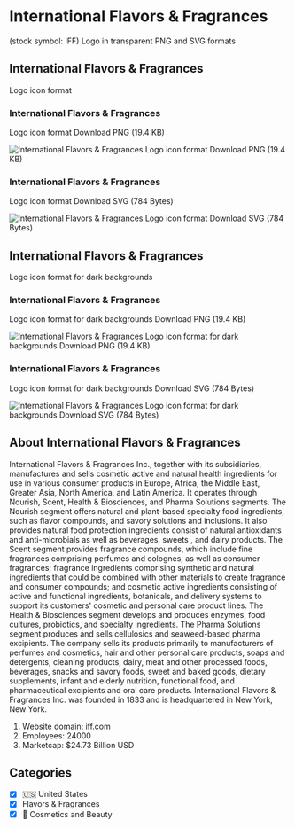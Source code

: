 # International Flavors & Fragrances
 (stock symbol: IFF) Logo in transparent PNG and SVG formats

## International Flavors & Fragrances
 Logo icon format

### International Flavors & Fragrances
 Logo icon format Download PNG (19.4 KB)

![International Flavors & Fragrances
 Logo icon format Download PNG (19.4 KB)](/img/orig/IFF-d20d30e0.png)

### International Flavors & Fragrances
 Logo icon format Download SVG (784 Bytes)

![International Flavors & Fragrances
 Logo icon format Download SVG (784 Bytes)](/img/orig/IFF-5fd5cdc6.svg)

## International Flavors & Fragrances
 Logo icon format for dark backgrounds

### International Flavors & Fragrances
 Logo icon format for dark backgrounds Download PNG (19.4 KB)

![International Flavors & Fragrances
 Logo icon format for dark backgrounds Download PNG (19.4 KB)](/img/orig/IFF.D-ce147d4b.png)

### International Flavors & Fragrances
 Logo icon format for dark backgrounds Download SVG (784 Bytes)

![International Flavors & Fragrances
 Logo icon format for dark backgrounds Download SVG (784 Bytes)](/img/orig/IFF.D-9bf6046f.svg)

## About International Flavors & Fragrances


International Flavors & Fragrances Inc., together with its subsidiaries, manufactures and sells cosmetic active and natural health ingredients for use in various consumer products in Europe, Africa, the Middle East, Greater Asia, North America, and Latin America. It operates through Nourish, Scent, Health & Biosciences, and Pharma Solutions segments. The Nourish segment offers natural and plant-based specialty food ingredients, such as flavor compounds, and savory solutions and inclusions. It also provides natural food protection ingredients consist of natural antioxidants and anti-microbials as well as beverages, sweets , and dairy products. The Scent segment provides fragrance compounds, which include fine fragrances comprising perfumes and colognes, as well as consumer fragrances; fragrance ingredients comprising synthetic and natural ingredients that could be combined with other materials to create fragrance and consumer compounds; and cosmetic active ingredients consisting of active and functional ingredients, botanicals, and delivery systems to support its customers' cosmetic and personal care product lines. The Health & Biosciences segment develops and produces enzymes, food cultures, probiotics, and specialty ingredients. The Pharma Solutions segment produces and sells cellulosics and seaweed-based pharma excipients. The company sells its products primarily to manufacturers of perfumes and cosmetics, hair and other personal care products, soaps and detergents, cleaning products, dairy, meat and other processed foods, beverages, snacks and savory foods, sweet and baked goods, dietary supplements, infant and elderly nutrition, functional food, and pharmaceutical excipients and oral care products. International Flavors & Fragrances Inc. was founded in 1833 and is headquartered in New York, New York.

1. Website domain: iff.com
2. Employees: 24000
3. Marketcap: $24.73 Billion USD


## Categories
- [x] 🇺🇸 United States
- [x] Flavors & Fragrances
- [x] 💄 Cosmetics and Beauty
